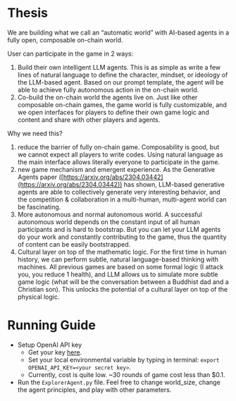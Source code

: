 # Thesis 
We are building what we call an “automatic world” with AI-based agents in a fully open, composable on-chain world. 

User can participate in the game in 2 ways: 

1. Build their own intelligent LLM agents. This is as simple as write a few lines of natural language to define the character, mindset, or ideology of the LLM-based agent. Based on our prompt template, the agent will be able to achieve fully autonomous action in the on-chain world.
2. Co-build the on-chain world the agents live on. Just like other composable on-chain games, the game world is fully customizable, and we open interfaces for players to define their own game logic and content and share with other players and agents. 

Why we need this?

1. reduce the barrier of fully on-chain game. Composability is good, but we cannot expect all players to write codes. Using natural language as the main interface allows literally everyone to participate in the game. 
2. new game mechanism and emergent experience. As the Generative Agents paper ([https://arxiv.org/abs/2304.03442](https://arxiv.org/abs/2304.03442)) has shown, LLM-based generative agents are able to collectively generate very interesting behavior, and the competition & collaboration in a multi-human, multi-agent world can be fascinating. 
3. More autonomous and normal autonomous world. A successful autonomous world depends on the constant input of all human participants and is hard to bootstrap. But you can let your LLM agents do your work and constantly contributing to the game, thus the quantity of content can be easily bootstrapped. 
4. Cultural layer on top of the mathematic logic. For the first time in human history, we can perform subtle, natural language-based thinking with machines. All previous games are based on some formal logic (I attack you, you reduce 1 health), and LLM allows us to simulate more subtle game logic (what will be the conversation between a Buddhist dad and a Christian son). This unlocks the potential of a cultural layer on top of the physical logic.


# Running Guide 
- Setup OpenAI API key
  - Get your key [here](https://platform.openai.com/account/api-keys). 
  - Set your local environmental variable by typing in terminal: `export OPENAI_API_KEY=<your secret key>`.
  - Currently, cost is quite low. ~30 rounds of game cost less than $0.1.  
- Run the `ExplorerAgent.py` file. Feel free to change world_size, change the agent principles, and play with other parameters.